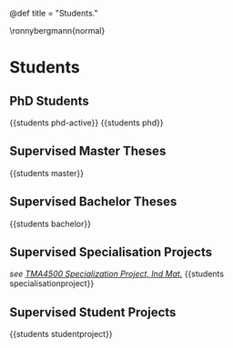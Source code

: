 @def title = "Students."

\ronnybergmann{normal}

# Students

## PhD Students
{{students phd-active}}
{{students phd}}


## Supervised Master Theses
{{students master}}

## Supervised Bachelor Theses
{{students bachelor}}

## Supervised Specialisation Projects
_see [TMA4500 Specialization Project, Ind Mat.](https://www.ntnu.edu/studies/courses/TMA4500)_
{{students specialisationproject}}

## Supervised Student Projects
{{students studentproject}}
